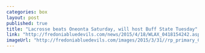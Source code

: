 ```yaml
---
categories: box
layout: post
published: true
title: "Lacrosse beats Oneonta Saturday, will host Buff State Tuesday"
link: "http://fredoniabluedevils.com/news/2015/4/18/WLAX_0418154242.aspx"
imageUrl: "http://fredoniabluedevils.com/images/2015/3/31//rp_primary_Cussins_0291.jpg"
---
```


